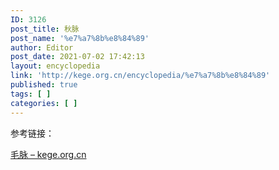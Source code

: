 ```yaml
---
ID: 3126
post_title: 秋脉
post_name: '%e7%a7%8b%e8%84%89'
author: Editor
post_date: 2021-07-02 17:42:13
layout: encyclopedia
link: 'http://kege.org.cn/encyclopedia/%e7%a7%8b%e8%84%89'
published: true
tags: [ ]
categories: [ ]
---
```

参考链接：

<a href="http://kege.org.cn/encyclopedia/%e6%af%9b%e8%84%89">毛脉 – kege.org.cn</a>